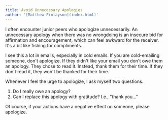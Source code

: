 ```yaml
---
title: Avoid Unnecessary Apologies
author: '[Matthew Finlayson](index.html)'
---
```


I often encounter junior peers who apologize unnecessarily.
An unnecessary apology when there was no wrongdoing 
is an insecure bid for affirmation and encouragement,
which can feel awkward for the receiver.
It's a bit like fishing for compliments.

I see this a lot in emails, especially in cold emails.
If you are cold-emailing someone, don't apologize.
If they didn't like your email you don't owe them an apology.
They chose to read it.
Instead, thank them for their time.
If they don't read it, they won't be thanked for their time.

Whenever I feel the urge to apologize, I ask myself two questions.

1. Do I really owe an apology?
1. Can I replace this apology with gratitude? I.e., "thank you..."

Of course, if your actions have a negative effect on someone,
please apologize.
